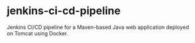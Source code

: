 # jenkins-ci-cd-pipeline
Jenkins CI/CD pipeline for a Maven-based Java web application deployed on Tomcat using Docker.
